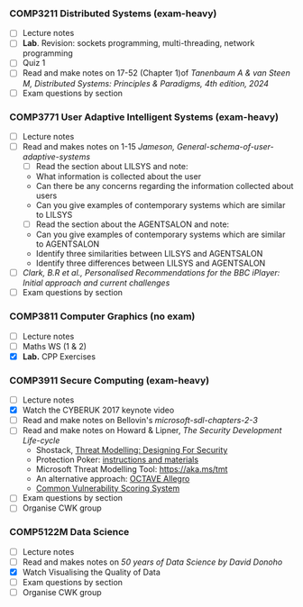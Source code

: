 ### COMP3211 Distributed Systems (exam-heavy)
- [ ] Lecture notes
- [ ] **Lab**. Revision: sockets programming, multi-threading, network programming
- [ ] Quiz 1
- [ ] Read and make notes on 17-52 (Chapter 1)of *Tanenbaum A & van Steen M, Distributed Systems: Principles & Paradigms, 4th edition, 2024*
- [ ] Exam questions by section
### COMP3771 User Adaptive Intelligent Systems (exam-heavy)
- [ ] Lecture notes
- [ ] Read and makes notes on  1-15 *Jameson, General-schema-of-user-adaptive-systems*
	- [ ] Read the section about LILSYS and note:  
	- What information is collected about the user  
	- Can there be any concerns regarding the information collected about users  
	- Can you give examples of contemporary systems which are similar to LILSYS  
	- [ ] Read the section about the AGENTSALON and note:  
	- Can you give examples of contemporary systems which are similar to AGENTSALON  
	- Identify three similarities between LILSYS and AGENTSALON  
	- Identify three differences between LILSYS and AGENTSALON
- [ ] *Clark, B.R et al., Personalised Recommendations for the BBC iPlayer: Initial approach and current challenges*
- [ ] Exam questions by section
### COMP3811 Computer Graphics (no exam)
- [ ] Lecture notes
- [ ] Maths WS (1 & 2)
- [x] **Lab.** CPP Exercises
### COMP3911 Secure Computing (exam-heavy)
- [ ] Lecture notes
- [x] Watch the CYBERUK 2017 keynote video
- [ ] Read and make notes on Bellovin's *microsoft-sdl-chapters-2-3*
- [ ] Read and make notes on Howard & Lipner, *The Security Development Life-cycle*  
	- Shostack, [Threat Modelling: Designing For Security](https://www.vlebooks.com/vleweb/Product/Index/345515)  
	- Protection Poker: [instructions and materials](https://www.sintef.no/protection-poker)  
	- Microsoft Threat Modelling Tool: https://aka.ms/tmt  
	- An alternative approach: [OCTAVE Allegro](https://resources.sei.cmu.edu/library/asset-view.cfm?assetID=8419)  
	- [Common Vulnerability Scoring System](https://www.first.org/cvss/user-guide)
- [ ] Exam questions by section
- [ ] Organise CWK group
### COMP5122M Data Science
- [ ] Lecture notes
- [ ] Read and makes notes on *50 years of Data Science by David Donoho*
- [x] Watch Visualising the Quality of Data
- [ ] Exam questions by section
- [ ] Organise CWK group